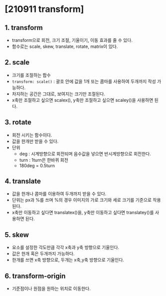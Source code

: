 # [210911 transform]

## 1. transform

- transform으로 회전, 크기 조절, 기울이기, 이동 효과를 줄 수 있다.
- 함수로는 scale, skew, translate, rotate, matrix이 있다.

## 2. scale

- 크기를 조절하는 합수
- ```transform: scale()``` : 괄호 안에 값을 1개 또는 콤마를 사용하여 두개까지 작성 가능하다.
- 차지하는 공간은 그대로, 보여지는 크기만 조절된다.
- x축만 조절하고 싶으면 scalex(), y축만 조절하고 싶으면 scaley()을 사용하면 된다.

## 3. rotate

- 회전 시키는 함수이다.
- 값을 한개만 받을 수 있다.
- 단위
  - deg : 시계방향으로 회전되며 음수값을 넣으면 반시계방향으로 회전한다.
  - turn : 1turn은 한바퀴 회전
  - 180deg =  0.5turn

## 4. translate

- 값을 한개나 콤마를 이용하여 두개까지 받을 수 있다.
- 단위는 px과 %를 쓰며 %의 경우 이미지의 가로 크기와 세로 크기를 기준으로 작용된다.
- x축만 이동하고 싶다면 translatex()을, y축만 이동하고 싶다면 translatey()를 사용하면 된다.

## 5. skew

- 요소를 설정한 각도만큼 각각 x축과 y축 방향으로 기울인다.
- 값은 한개 혹은 두개까지 가능하다.
- 한개를 쓰면 x축 방향으로, 두개는 x축,y축 방향으로 기울인다.

## 6. transform-origin

- 기준점이나 원점을 원하는 위치로 이동한다.